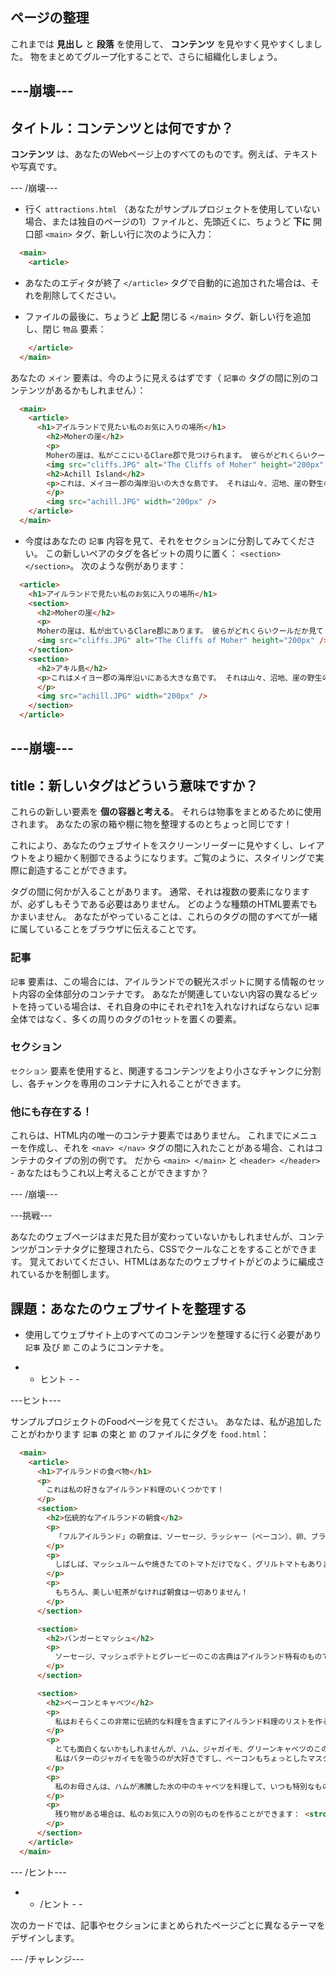 ## ページの整理

これまでは **見出し** と **段落** を使用して、 **コンテンツ** を見やすく見やすくしました。 物をまとめてグループ化することで、さらに組織化しましょう。

## \---崩壊\---

## タイトル：コンテンツとは何ですか？

**コンテンツ** は、あなたのWebページ上のすべてのものです。例えば、テキストや写真です。

\--- /崩壊\---

+ 行く `attractions.html` （あなたがサンプルプロジェクトを使用していない場合、または独自のページの1）ファイルと、先頭近くに、ちょうど **下に** 開口部 `<main>` タグ、新しい行に次のように入力： 

```html
  <main>
    <article>
```

+ あなたのエディタが終了 `</article>` タグで自動的に追加された場合は、それを削除してください。

+ ファイルの最後に、ちょうど **上記** 閉じる `</main>` タグ、新しい行を追加し、閉じ `物品` 要素：

```html
    </article>
  </main>
```

あなたの `メイン` 要素は、今のように見えるはずです（ `記事の` タグの間に別のコンテンツがあるかもしれません）：

```html
  <main>
    <article>
      <h1>アイルランドで見たい私のお気に入りの場所</h1>
        <h2>Moherの崖</h2>
        <p>
        Moherの崖は、私がここにいるClare郡で見つけられます。 彼らがどれくらいクールだか見て！</p>
        <img src="cliffs.JPG" alt="The Cliffs of Moher" height="200px" />
        <h2>Achill Island</h2>
        <p>これは、メイヨー郡の海岸沿いの大きな島です。 それは山々、沼地、崖の野生の美しい風景を持っています。
        </p>
        <img src="achill.JPG" width="200px" />
    </article>
  </main>
```

+ 今度はあなたの `記事` 内容を見て、それをセクションに分割してみてください。 この新しいペアのタグを各ビットの周りに置く： `<section> </section>`。 次のような例があります：

```html
  <article>
    <h1>アイルランドで見たい私のお気に入りの場所</h1>
    <section>
      <h2>Moherの崖</h2>
      <p>
      Moherの崖は、私が出ているClare郡にあります。 彼らがどれくらいクールだか見て！</p>
      <img src="cliffs.JPG" alt="The Cliffs of Moher" height="200px" />
    </section>
    <section>
      <h2>アキル島</h2>
      <p>これはメイヨー郡の海岸沿いにある大きな島です。 それは山々、沼地、崖の野生の美しい風景を持っています。
      </p>
      <img src="achill.JPG" width="200px" />
    </section>
  </article>
```

## \---崩壊\---

## title：新しいタグはどういう意味ですか？

これらの新しい要素を **個の容器と考える**。 それらは物事をまとめるために使用されます。 あなたの家の箱や棚に物を整理するのとちょっと同じです！

これにより、あなたのウェブサイトをスクリーンリーダーに見やすくし、レイアウトをより細かく制御できるようになります。ご覧のように、スタイリングで実際に創造することができます。

タグの間に何かが入ることがあります。 通常、それは複数の要素になりますが、必ずしもそうである必要はありません。 どのような種類のHTML要素でもかまいません。 あなたがやっていることは、これらのタグの間のすべてが一緒に属していることをブラウザに伝えることです。

### 記事

`記事` 要素は、この場合には、アイルランドでの観光スポットに関する情報のセット内容の全体部分のコンテナです。 あなたが関連していない内容の異なるビットを持っている場合は、それ自身の中にそれぞれ1を入れなければならない `記事` 全体ではなく、多くの周りのタグの1セットを置くの要素。

### セクション

`セクション` 要素を使用すると、関連するコンテンツをより小さなチャンクに分割し、各チャンクを専用のコンテナに入れることができます。

### 他にも存在する！

これらは、HTML内の唯一のコンテナ要素ではありません。 これまでにメニューを作成し、それを `<nav> </nav>` タグの間に入れたことがある場合、これはコンテナのタイプの別の例です。 だから `<main> </main>` と `<header> </header>` - あなたはもうこれ以上考えることができますか？

\--- /崩壊\---

\---挑戦\---

あなたのウェブページはまだ見た目が変わっていないかもしれませんが、コンテンツがコンテナタグに整理されたら、CSSでクールなことをすることができます。 覚えておいてください、HTMLはあなたのウェブサイトがどのように編成されているかを制御します。

## 課題：あなたのウェブサイトを整理する

+ 使用してウェブサイト上のすべてのコンテンツを整理するに行く必要があり `記事` 及び `節` このようにコンテナを。 

- - ヒント - -

\---ヒント\---

サンプルプロジェクトのFoodページを見てください。 あなたは、私が追加したことがわかります `記事` の束と `節` のファイルにタグを `food.html`：

```html
  <main>
    <article>
      <h1>アイルランドの食べ物</h1>
      <p>
        これは私の好きなアイルランド料理のいくつかです！
      </p>  
      <section>
        <h2>伝統的なアイルランドの朝食</h2>
        <p>
          「フルアイルランド」の朝食は、ソーセージ、ラッシャー（ベーコン）、卵、ブラックプディング、ホワイトプディング、トーストで構成されています。
        </p>
        <p>
          しばしば、マッシュルームや焼きたてのトマトだけでなく、グリルトマトもあります。
        </p>
        <p>
          もちろん、美しい紅茶がなければ朝食は一切ありません！
        </p>
      </section>

      <section>
        <h2>バンガーとマッシュ</h2>
        <p>
          ソーセージ、マッシュポテトとグレービーのこの古典はアイルランド特有のものではありませんが、特別なのはアイルランドのソーセージです。 ほとんどの国ではソーセージを作る独自の方法があります。私が旅行している場合、私は家から見逃していることの一つです！
        </p>
      </section>

      <section>
        <h2>ベーコンとキャベツ</h2>
        <p>
          私はおそらくこの非常に伝統的な料理を含まずにアイルランド料理のリストを作ることができなかった！
        </p>
        <p>
          とても面白くないかもしれませんが、ハム、ジャガイモ、グリーンキャベツのこのおいしい食事はおいしいです。
          私はバターのジャガイモを吸うのが大好きですし、ベーコンもちょっとしたマスタードが好きです。
        </p>
        <p>
          私のお母さんは、ハムが沸騰した水の中のキャベツを料理して、いつも特別なものにしました。
        </p>
        <p>
          残り物がある場合は、私のお気に入りの別のものを作ることができます： <strong>揚げたキャベツ</strong>！
        </p>
      </section>
    </article>     
  </main>
```

\--- /ヒント\---

- - /ヒント - -

次のカードでは、記事やセクションにまとめられたページごとに異なるテーマをデザインします。

\--- /チャレンジ\---